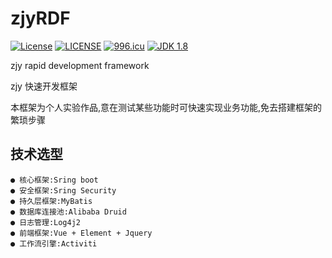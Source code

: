 # zjyRDF

[![License](http://img.shields.io/:license-apache-blue.svg "2.0")](http://www.apache.org/licenses/LICENSE-2.0.html)
[![LICENSE](https://img.shields.io/badge/license-Anti%20996-blue.svg)](https://github.com/996icu/996.ICU/blob/master/LICENSE)
[![996.icu](https://img.shields.io/badge/link-996.icu-red.svg)](https://996.icu)
[![JDK 1.8](https://img.shields.io/badge/JDK-1.8-green.svg "JDK 1.8")]()

zjy rapid development framework

zjy 快速开发框架

本框架为个人实验作品,意在测试某些功能时可快速实现业务功能,免去搭建框架的繁琐步骤

## 技术选型
    ● 核心框架:Sring boot
    ● 安全框架:Sring Security
    ● 持久层框架:MyBatis
    ● 数据库连接池:Alibaba Druid
    ● 日志管理:Log4j2
    ● 前端框架:Vue + Element + Jquery
    ● 工作流引擎:Activiti
